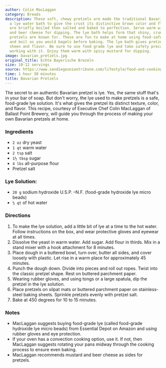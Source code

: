 ```yaml
---
author: Colin MacLaggan
category: Breads
description: These soft, chewy pretzels are made the traditional Bavarian way with
  a lye water bath to give the crust its distinctive brown color and flavor. The pretels
  are briefly boiled then salted and baked to perfection. Serve warm with spicy mustard
  and beer cheese for dipping. The lye bath helps form that shiny, crunchy exterior
  pretzels are known for. These are fun to make at home using food-safe lye. Shape
  and boil as you would bagels before baking. The lye bath gives pretzels their signature
  sheen and flavor. Be sure to use food grade lye and take safety precautions when
  working with it. Enjoy them warm with spicy mustard for dipping.
image: bavarian_pretzels.jpg
original_title: Echte Bayerische Brezeln
size: 10-12 servings
source: https://www.sandiegouniontribune.com/lifestyle/food-and-cooking/sdut-perfecting-the-bavarian-pretzel-2015oct06-story.html
time: 1 hour 30 minutes
title: Bavarian Pretzels
---
```

The secret to an authentic Bavarian pretzel is lye. Yes, the same stuff that's in your bar of soap. But don't worry, the lye used to make pretzels is a safe, food-grade lye solution. It's what gives the pretzel its distinct texture, color, and flavor. This recipe, courtesy of Executive Chef Colin MacLaggan of Ballast Point Brewery, will guide you through the process of making your own Bavarian pretzels at home.

### Ingredients

* `2 oz` dry yeast
* `1 qt` warm water
* `2 tsp` salt
* `1½ tbsp` sugar
* `4 lbs` all-purpose flour
* Pretzel salt

### Lye Solution:

* `20 g` sodium hydroxide U.S.P. –N.F. (food-grade hydroxide lye micro beads)
* `½ qt` of hot water

### Directions

1. To make the lye solution, add a little bit of lye at a time to the hot water. Follow instructions on the box, and wear protective gloves and eyewear at all times.
2. Dissolve the yeast in warm water. Add sugar. Add flour in thirds. Mix in a stand mixer with a hook attachment for 8 minutes. 
3. Place dough in a buttered bowl, turn over, butter all sides, and cover loosely with plastic. Let rise in a warm place for approximately 45 minutes. 
4. Punch the dough down. Divide into pieces and roll out ropes. Twist into the classic pretzel shape. Rest on buttered parchment paper. 
5. Wearing rubber gloves, and using tongs or a large spatula, dip the pretzel in the lye solution. 
6. Place pretzels on silpat mats or buttered parchment paper on stainless-steel baking sheets. Sprinkle pretzels evenly with pretzel salt. 
7. Bake at 450 degrees for 10 to 15 minutes.

### Notes

* MacLaggan suggests buying food-grade lye (called food-grade hydroxide lye micro beads) from Essential Depot on Amazon and using rubber gloves and eye protection. 
* If your oven has a convection cooking option, use it. If not, then MacLaggan suggests rotating your pans midway through the cooking process to ensure even baking.
* MacLaggan recommends mustard and beer cheese as sides for pretzels.